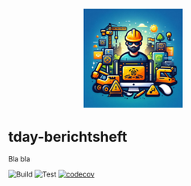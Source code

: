 <p align="center">
<img src ="https://raw.githubusercontent.com/Software-Schmiede-SWS/tday-berichtsheft/main/res/logo.jpg" width=200 />
</p>

# tday-berichtsheft

Bla bla

![Build](https://github.com/Software-Schmiede-SWS/tday-berichtsheft/actions/workflows/build.yml/badge.svg)
![Test](https://github.com/Software-Schmiede-SWS/tday-berichtsheft/actions/workflows/test.yml/badge.svg)
[![codecov](https://codecov.io/gh/Software-Schmiede-SWS/tday-berichtsheft/graph/badge.svg?token=O1PAUJIXFW)](https://codecov.io/gh/Software-Schmiede-SWS/tday-berichtsheft)
